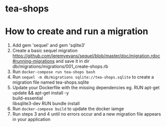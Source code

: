 # tea-shops

# How to create and run a migration
1. Add gem 'sequel' and gem 'sqlite3'
2. Create a basic sequel migration https://github.com/jeremyevans/sequel/blob/master/doc/migration.rdoc#running-migrations and save it in dir db/migrations/migrations/001_create-shops.rb
3. Run `docker-compose run tea-shops bash`
4. Run `sequel -m db/migrations sqlite://tea-shops.sqlite` to create a migration file named tea-shops.sqlite
5. Update your Dockerfile with the missing dependencies
eg. RUN apt-get update && apt-get install -y \
  build-essential \
  libsqlite3-dev
RUN bundle install
6. Run `docker-compose build` to update the docker iamge
7. Run steps 3 and 4 until no errors occur and a new migration file appears in your application
